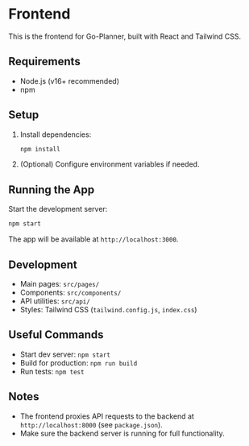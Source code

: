 # Frontend

This is the frontend for Go-Planner, built with React and Tailwind CSS.

## Requirements
- Node.js (v16+ recommended)
- npm

## Setup
1. Install dependencies:
   ```bash
   npm install
   ```
2. (Optional) Configure environment variables if needed.

## Running the App
Start the development server:
```bash
npm start
```
The app will be available at `http://localhost:3000`.

## Development
- Main pages: `src/pages/`
- Components: `src/components/`
- API utilities: `src/api/`
- Styles: Tailwind CSS (`tailwind.config.js`, `index.css`)

## Useful Commands
- Start dev server: `npm start`
- Build for production: `npm run build`
- Run tests: `npm test`

## Notes
- The frontend proxies API requests to the backend at `http://localhost:8000` (see `package.json`).
- Make sure the backend server is running for full functionality. 